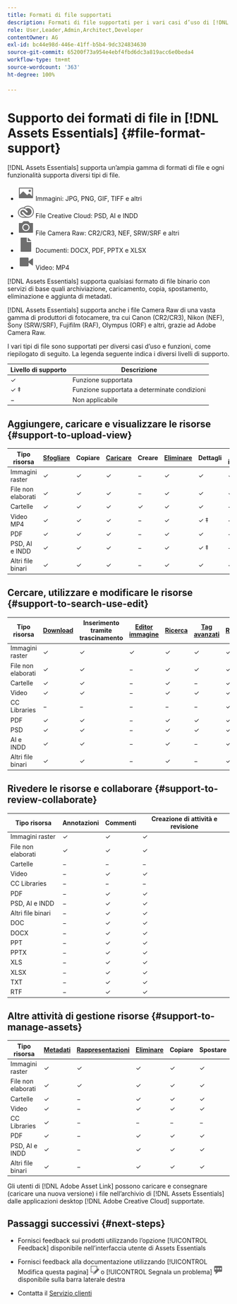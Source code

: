 ```yaml
---
title: Formati di file supportati
description: Formati di file supportati per i vari casi d’uso di [!DNL Assets Essentials]
role: User,Leader,Admin,Architect,Developer
contentOwner: AG
exl-id: bc44e98d-446e-41ff-b5b4-9dc324834630
source-git-commit: 65200f73a954e4ebf4fbd6dc3a819acc6e0beda4
workflow-type: tm+mt
source-wordcount: '363'
ht-degree: 100%

---
```


# Supporto dei formati di file in [!DNL Assets Essentials] {#file-format-support}

[!DNL Assets Essentials] supporta un’ampia gamma di formati di file e ogni funzionalità supporta diversi tipi di file.

* ![icona per file immagine](assets/image-icon.svg) Immagini: JPG, PNG, GIF, TIFF e altri
* ![icona creative cloud](assets/creative-cloud-files.svg) File Creative Cloud: PSD, AI e INDD
* ![icona per file da fotocamera](assets/camera-icon.svg) File Camera Raw: CR2/CR3, NEF, SRW/SRF e altri
* ![icona per file documento](assets/document-icon.svg) Documenti: DOCX, PDF, PPTX e XLSX
* ![icona per file video](assets/video-icon.svg) Video: MP4

[!DNL Assets Essentials] supporta qualsiasi formato di file binario con servizi di base quali archiviazione, caricamento, copia, spostamento, eliminazione e aggiunta di metadati.

[!DNL Assets Essentials] supporta anche i file Camera Raw di una vasta gamma di produttori di fotocamere, tra cui Canon (CR2/CR3), Nikon (NEF), Sony (SRW/SRF), Fujifilm (RAF), Olympus (ORF) e altri, grazie ad Adobe Camera Raw.

I vari tipi di file sono supportati per diversi casi d’uso e funzioni, come riepilogato di seguito. La legenda seguente indica i diversi livelli di supporto.

| Livello di supporto | Descrizione |
|-------------------|-------------------------|
| ✓ | Funzione supportata |
| ✓ ‡ | Funzione supportata a determinate condizioni |
| − | Non applicabile |

## Aggiungere, caricare e visualizzare le risorse {#support-to-upload-view}

<!-- TBD: For AEM, AI files require the PDF option to be selected when saving the AI file.
-->

| Tipo risorsa | [Sfogliare](/help/using/navigate-view.md) | Copiare | [Caricare](/help/using/add-delete.md) | Creare | [Eliminare](/help/using/add-delete.md#delete-assets) | Dettagli | Zoom immagine | [Visualizzato di recente](/help/using/navigate-view.md) |
|-------------------|----------|----------|----------|----------|----------|-------------------|------------|-----------------|
| Immagini raster | ✓ | ✓ | ✓ | − | ✓ | ✓ | ✓ | ✓ |
| File non elaborati | ✓ | ✓ | ✓ | − | ✓ | ✓ | ✓ | ✓ |
| Cartelle | ✓ | ✓ | ✓ | ✓ | ✓ | ✓ | − | − |
| Video MP4 | ✓ | ✓ | ✓ | − | ✓ | ✓ ‡ | − | ✓ |
| PDF | ✓ | ✓ | ✓ | − | ✓ | ✓ | − | ✓ |
| PSD, AI e INDD | ✓ | ✓ | ✓ | − | ✓ | ✓ ‡ | − | ✓ |
| Altri file binari | ✓ | ✓ | ✓ | − | ✓ | ✓ | − | ✓ |

<!-- Hiding CC Libraries (considered beta) as per PM feedback.
| CC Libraries  | &#10003; | &minus;  | &#10003; | &#10003; | &#10003; | &#10003; | &minus;    | &minus;         |
-->

## Cercare, utilizzare e modificare le risorse {#support-to-search-use-edit}

| Tipo risorsa | [Download](/help/using/manage-organize.md#download) | Inserimento tramite trascinamento | [Editor immagine](/help/using/edit-images.md) | [Ricerca](/help/using/search.md) | [Tag avanzati](/help/using/metadata.md#tags) | [Rinomina](/help/using/manage-organize.md) | [Versioni](/help/using/manage-organize.md#versions-of-assets) |
|---------------|----------|---------------|--------------|----------|------------|----------|----------|
| Immagini raster | ✓ | ✓ | ✓ | ✓ | ✓ | ✓ | ✓ |
| File non elaborati | ✓ | ✓ | − | ✓ | ✓ | ✓ | ✓ | ✓ |
| Cartelle | ✓ | ✓ | − | ✓ | − | ✓ | ✓ |
| Video | ✓ | ✓ | − | ✓ | ✓ | ✓ | ✓ |
| CC Libraries | − | − | − | − | − | ✓ | ✓ |
| PDF | ✓ | ✓ | − | ✓ | ✓ | ✓ | ✓ |
| PSD | ✓ | ✓ | − | ✓ | ✓ | ✓ | ✓ |
| AI e INDD | ✓ | ✓ | − | ✓ | − | ✓ | ✓ |
| Altri file binari | ✓ | ✓ | − | ✓ | − | ✓ | ✓ |


## Rivedere le risorse e collaborare {#support-to-review-collaborate}

| Tipo risorsa | Annotazioni | Commenti | Creazione di attività e revisione |
|---------------|----------|----------|-------------------------|
| Immagini raster | ✓ | ✓ | ✓ |
| File non elaborati | ✓ | ✓ | ✓ |
| Cartelle | − | − | − |
| Video | − | ✓ | ✓ |
| CC Libraries | − | − | − |
| PDF | − | ✓ | ✓ |
| PSD, AI e INDD | − | ✓ | ✓ |
| Altri file binari | − | ✓ | ✓ |
| DOC | − | ✓ | ✓ |
| DOCX | − | ✓ | ✓ |
| PPT | − | ✓ | ✓ |
| PPTX | − | ✓ | ✓ |
| XLS | − | ✓ | ✓ |
| XLSX | − | ✓ | ✓ |
| TXT | − | ✓ | ✓ |
| RTF | − | ✓ | ✓ |

## Altre attività di gestione risorse {#support-to-manage-assets}

| Tipo risorsa | [Metadati](/help/using/metadata.md) | [Rappresentazioni](/help/using/add-delete.md#renditions) | [Eliminare](/help/using/add-delete.md#delete-assets) | Copiare | Spostare |
|---------------|-------------------|------------|----------|----------|----------|
| Immagini raster | ✓ | ✓ | ✓ | ✓ | ✓ |
| File non elaborati | ✓ | ✓ | ✓ | ✓ | ✓ |
| Cartelle | ✓ | − | ✓ | ✓ | ✓ |
| Video | ✓ | − | ✓ | ✓ | ✓ |
| CC Libraries | ✓ | − | − | − | − |
| PDF | ✓ | − | ✓ | ✓ | ✓ |
| PSD, AI e INDD | ✓ | − | ✓ | ✓ | ✓ |
| Altri file binari | ✓ | − | ✓ | ✓ | ✓ |

Gli utenti di [!DNL Adobe Asset Link] possono caricare e consegnare (caricare una nuova versione) i file nell’archivio di [!DNL Assets Essentials] dalle applicazioni desktop [!DNL Adobe Creative Cloud] supportate.

<!-- TBD: Saving the template table separately for later use.
| Asset type    | Features |
|---------------|----------|
| Raster images |          |
| Folders       |          |
| Videos        |          |
| CC Libraries  |          |
| PDF files     |          |
| PSD           |          |
| AI            |          |
| INDD          |          |

>[!MORELIKETHIS]
>
>* []()
-->

## Passaggi successivi {#next-steps}

* Fornisci feedback sui prodotti utilizzando l’opzione [!UICONTROL Feedback] disponibile nell’interfaccia utente di Assets Essentials

* Fornisci feedback alla documentazione utilizzando [!UICONTROL Modifica questa pagina] ![modifica la pagina](assets/do-not-localize/edit-page.png) o [!UICONTROL Segnala un problema] ![crea un problema GitHub](assets/do-not-localize/github-issue.png) disponibile sulla barra laterale destra

* Contatta il [Servizio clienti](https://experienceleague.adobe.com/?support-solution=General&amp;lang=it#support)
